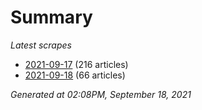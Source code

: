 # Summary
*Latest scrapes*
* [2021-09-17](https://github.com/nuuuwan/news_lk/blob/data/news_lk.2021-09-17.json) (216 articles)
* [2021-09-18](https://github.com/nuuuwan/news_lk/blob/data/news_lk.2021-09-18.json) (66 articles)

*Generated at 02:08PM, September 18, 2021*
